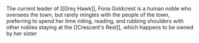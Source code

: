 The current leader of [[Grey Hawk]], Fona Goldcrest is a human noble who oversees the town, but rarely mingles with the people of the town, preferring to spend her time riding, reading, and rubbing shoulders with other nobles staying at the [[Crescent's Rest]], which happens to be owned by her sister
